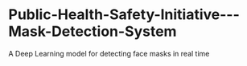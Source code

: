 # Public-Health-Safety-Initiative---Mask-Detection-System
A Deep Learning model for detecting face masks in real time
